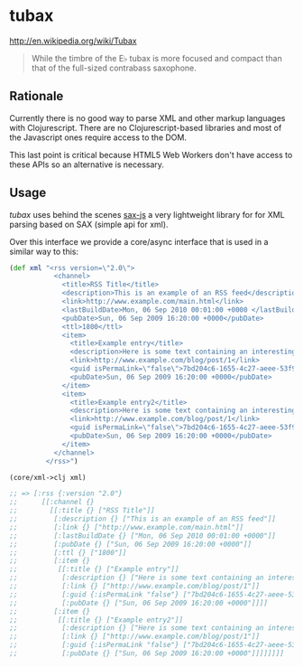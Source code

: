 tubax
========
http://en.wikipedia.org/wiki/Tubax

<blockquote>
While the timbre of the E♭ tubax is more focused and compact than that of the full-sized contrabass saxophone.
</blockquote>

## Rationale
Currently there is no good way to parse XML and other markup languages with Clojurescript. There are no Clojurescript-based libraries and most of the Javascript ones require access to the DOM.

This last point is critical because HTML5 Web Workers don't have access to these APIs so an alternative is necessary.

## Usage

*tubax* uses behind the scenes [sax-js](https://github.com/isaacs/sax-js) a very lightweight library for for XML parsing based on SAX (simple api for xml).

Over this interface we provide a core/async interface that is used in a similar way to this:

```clojure
(def xml "<rss version=\"2.0\">
           <channel>
             <title>RSS Title</title>
             <description>This is an example of an RSS feed</description>
             <link>http://www.example.com/main.html</link>
             <lastBuildDate>Mon, 06 Sep 2010 00:01:00 +0000 </lastBuildDate>
             <pubDate>Sun, 06 Sep 2009 16:20:00 +0000</pubDate>
             <ttl>1800</ttl>
             <item>
               <title>Example entry</title>
               <description>Here is some text containing an interesting description.</description>
               <link>http://www.example.com/blog/post/1</link>
               <guid isPermaLink=\"false\">7bd204c6-1655-4c27-aeee-53f933c5395f</guid>
               <pubDate>Sun, 06 Sep 2009 16:20:00 +0000</pubDate>
             </item>
             <item>
               <title>Example entry2</title>
               <description>Here is some text containing an interesting description.</description>
               <link>http://www.example.com/blog/post/1</link>
               <guid isPermaLink=\"false\">7bd204c6-1655-4c27-aeee-53f933c5395f</guid>
               <pubDate>Sun, 06 Sep 2009 16:20:00 +0000</pubDate>
             </item>
           </channel>
         </rss>")

(core/xml->clj xml)

;; => [:rss {:version "2.0"}
;;      [[:channel {}
;;        [[:title {} ["RSS Title"]]
;;         [:description {} ["This is an example of an RSS feed"]]
;;         [:link {} ["http://www.example.com/main.html"]]
;;         [:lastBuildDate {} ["Mon, 06 Sep 2010 00:01:00 +0000"]]
;;         [:pubDate {} ["Sun, 06 Sep 2009 16:20:00 +0000"]]
;;         [:ttl {} ["1800"]]
;;         [:item {}
;;          [[:title {} ["Example entry"]]
;;           [:description {} ["Here is some text containing an interesting description."]]
;;           [:link {} ["http://www.example.com/blog/post/1"]]
;;           [:guid {:isPermaLink "false"} ["7bd204c6-1655-4c27-aeee-53f933c5395f"]]
;;           [:pubDate {} ["Sun, 06 Sep 2009 16:20:00 +0000"]]]]
;;         [:item {}
;;          [[:title {} ["Example entry2"]]
;;           [:description {} ["Here is some text containing an interesting description."]]
;;           [:link {} ["http://www.example.com/blog/post/1"]]
;;           [:guid {:isPermaLink "false"} ["7bd204c6-1655-4c27-aeee-53f933c5395f"]]
;;           [:pubDate {} ["Sun, 06 Sep 2009 16:20:00 +0000"]]]]]]]]
```
